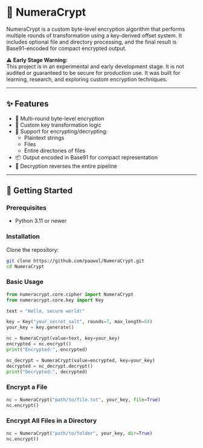 # 🔐 NumeraCrypt

NumeraCrypt is a custom byte-level encryption algorithm that performs multiple rounds of transformation using a key-derived offset system. It includes optional file and directory processing, and the final result is Base91-encoded for compact encrypted output.

⚠️ **Early Stage Warning:**\
This project is in an experimental and early development stage. It is not audited or guaranteed to be secure for production use. It was built for learning, research, and exploring custom encryption techniques.

---

## ✨ Features

- 🔢 Multi-round byte-level encryption
- 🔑 Custom key transformation logic
- 📂 Support for encrypting/decrypting:
  - Plaintext strings
  - Files
  - Entire directories of files
- 📦 Output encoded in Base91 for compact representation
- 🔄 Decryption reverses the entire pipeline

---

## 🚀 Getting Started

### Prerequisites

- Python 3.11 or newer

### Installation

Clone the repository:

```bash
git clone https://github.com/pauwol/NumeraCrypt.git
cd NumeraCrypt
```

### Basic Usage

```python
from numeracrypt.core.cipher import NumeraCrypt
from numeracrypt.core.key import Key

text = "Hello, secure world!"

key = Key("your_secret_salt", rounds=7, max_length=64)
your_key = key.generate()

nc = NumeraCrypt(value=text, key=your_key)
encrypted = nc.encrypt()
print("Encrypted:", encrypted)

nc_decrypt = NumeraCrypt(value=encrypted, key=your_key)
decrypted = nc_decrypt.decrypt()
print("Decrypted:", decrypted)
```

### Encrypt a File

```python
nc = NumeraCrypt("path/to/file.txt", your_key, file=True)
nc.encrypt()
```

### Encrypt All Files in a Directory

```python
nc = NumeraCrypt("path/to/folder", your_key, dir=True)
nc.encrypt()
```
